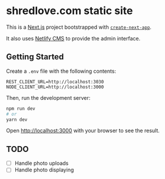 # shredlove.com static site

This is a [Next.js](https://nextjs.org/) project bootstrapped with [`create-next-app`](https://github.com/vercel/next.js/tree/canary/packages/create-next-app).

It also uses [Netlify CMS](https://www.netlifycms.org/) to provide the admin interface.

## Getting Started

Create a `.env` file with the following contents:

```
REST_CLIENT_URL=http://localhost:3030
NODE_CLIENT_URL=http://localhost:3000
```

Then, run the development server:

```bash
npm run dev
# or
yarn dev
```

Open [http://localhost:3000](http://localhost:3000) with your browser to see the result.

## TODO

- [ ] Handle photo uploads
- [ ] Handle photo displaying